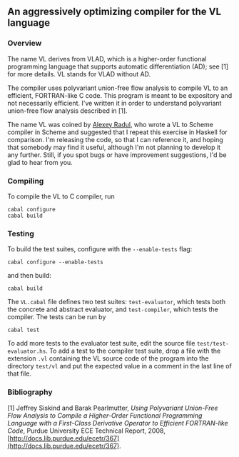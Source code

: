 ## An aggressively optimizing compiler for the VL language

### Overview

The name VL derives from VLAD, which is a higher-order functional
programming language that supports automatic differentiation (AD); see
[1] for more details.  VL stands for VLAD without AD.

The compiler uses polyvariant union-free flow analysis to compile VL
to an efficient, FORTRAN-like C code.  This program is meant to be
expository and not necessarily efficient.  I've written it in order to
understand polyvariant union-free flow analysis described in [1].

The name VL was coined by [Alexey Radul](http://alexey.radul.name),
who wrote a VL to Scheme compiler in Scheme and suggested that I
repeat this exercise in Haskell for comparison.  I'm releasing the
code, so that I can reference it, and hoping that somebody may find it
useful, although I'm not planning to develop it any further.  Still,
if you spot bugs or have improvement suggestions, I'd be glad to hear
from you.

### Compiling

To compile the VL to C compiler, run

    cabal configure
    cabal build

### Testing

To build the test suites, configure with the `--enable-tests` flag:

    cabal configure --enable-tests

and then build:

    cabal build

The `VL.cabal` file defines two test suites: `test-evaluator`, which
tests both the concrete and abstract evaluator, and `test-compiler`,
which tests the compiler.  The tests can be run by

    cabal test

To add more tests to the evaluator test suite, edit the source file
`test/test-evaluator.hs`.  To add a test to the compiler test suite,
drop a file with the extension `.vl` containing the VL source code of
the program into the directory `test/vl` and put the expected value in
a comment in the last line of that file.

### Bibliography

[1] Jeffrey Siskind and Barak Pearlmutter, _Using Polyvariant
Union-Free Flow Analysis to Compile a Higher-Order Functional
Programming Language with a First-Class Derivative Operator to
Efficient FORTRAN-like Code_, Purdue University ECE Technical Report,
2008, [http://docs.lib.purdue.edu/ecetr/367](http://docs.lib.purdue.edu/ecetr/367).
